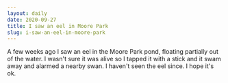 ```yaml
---
layout: daily
date: 2020-09-27
title: I saw an eel in Moore Park
slug: i-saw-an-eel-in-moore-park
---
```


A few weeks ago I saw an eel in the Moore Park pond, floating partially
out of the water. I wasn't sure it was alive so I tapped it with a stick
and it swam away and alarmed a nearby swan. I haven't seen the eel since.
I hope it's ok.
